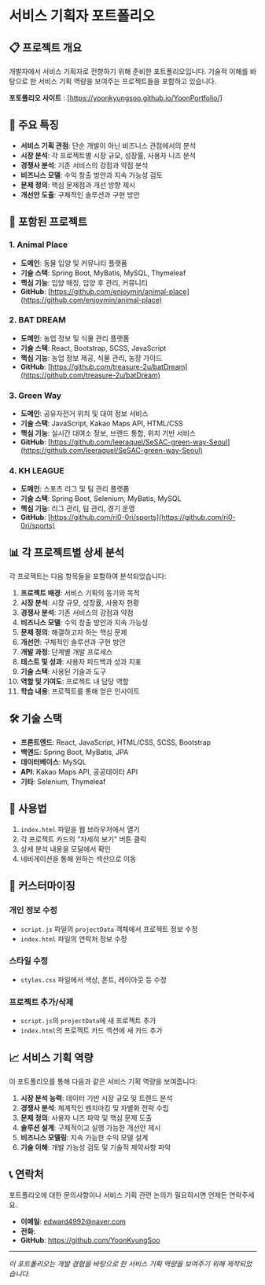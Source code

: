 # 서비스 기획자 포트폴리오

## 📋 프로젝트 개요

개발자에서 서비스 기획자로 전향하기 위해 준비한 포트폴리오입니다. 
기술적 이해를 바탕으로 한 서비스 기획 역량을 보여주는 프로젝트들을 포함하고 있습니다.

**포토폴리오 사이트** : [https://yoonkyungsoo.github.io/YoonPortfolio/]

## 🎯 주요 특징

- **서비스 기획 관점**: 단순 개발이 아닌 비즈니스 관점에서의 분석
- **시장 분석**: 각 프로젝트별 시장 규모, 성장률, 사용자 니즈 분석
- **경쟁사 분석**: 기존 서비스의 강점과 약점 분석
- **비즈니스 모델**: 수익 창출 방안과 지속 가능성 검토
- **문제 정의**: 핵심 문제점과 개선 방향 제시
- **개선안 도출**: 구체적인 솔루션과 구현 방안

## 🚀 포함된 프로젝트

### 1. Animal Place
- **도메인**: 동물 입양 및 커뮤니티 플랫폼
- **기술 스택**: Spring Boot, MyBatis, MySQL, Thymeleaf
- **핵심 기능**: 입양 매칭, 입양 후 관리, 커뮤니티
- **GitHub**: [https://github.com/enjoymin/animal-place](https://github.com/enjoymin/animal-place)

### 2. BAT DREAM
- **도메인**: 농업 정보 및 식물 관리 플랫폼
- **기술 스택**: React, Bootstrap, SCSS, JavaScript
- **핵심 기능**: 농업 정보 제공, 식물 관리, 농장 가이드
- **GitHub**: [https://github.com/treasure-2u/batDream](https://github.com/treasure-2u/batDream)

### 3. Green Way
- **도메인**: 공유자전거 위치 및 대여 정보 서비스
- **기술 스택**: JavaScript, Kakao Maps API, HTML/CSS
- **핵심 기능**: 실시간 대여소 정보, 브랜드 통합, 위치 기반 서비스
- **GitHub**: [https://github.com/leeraquel/SeSAC-green-way-Seoul](https://github.com/leeraquel/SeSAC-green-way-Seoul)

### 4. KH LEAGUE
- **도메인**: 스포츠 리그 및 팀 관리 플랫폼
- **기술 스택**: Spring Boot, Selenium, MyBatis, MySQL
- **핵심 기능**: 리그 관리, 팀 관리, 경기 운영
- **GitHub**: [https://github.com/ri0-0ri/sports](https://github.com/ri0-0ri/sports)

## 📊 각 프로젝트별 상세 분석

각 프로젝트는 다음 항목들을 포함하여 분석되었습니다:

1. **프로젝트 배경**: 서비스 기획의 동기와 목적
2. **시장 분석**: 시장 규모, 성장률, 사용자 현황
3. **경쟁사 분석**: 기존 서비스의 강점과 약점
4. **비즈니스 모델**: 수익 창출 방안과 지속 가능성
5. **문제 정의**: 해결하고자 하는 핵심 문제
6. **개선안**: 구체적인 솔루션과 구현 방안
7. **개발 과정**: 단계별 개발 프로세스
8. **테스트 및 성과**: 사용자 피드백과 성과 지표
9. **기술 스택**: 사용된 기술과 도구
10. **역할 및 기여도**: 프로젝트 내 담당 역할
11. **학습 내용**: 프로젝트를 통해 얻은 인사이트

## 🛠️ 기술 스택

- **프론트엔드**: React, JavaScript, HTML/CSS, SCSS, Bootstrap
- **백엔드**: Spring Boot, MyBatis, JPA
- **데이터베이스**: MySQL
- **API**: Kakao Maps API, 공공데이터 API
- **기타**: Selenium, Thymeleaf

## 📱 사용법

1. `index.html` 파일을 웹 브라우저에서 열기
2. 각 프로젝트 카드의 "자세히 보기" 버튼 클릭
3. 상세 분석 내용을 모달에서 확인
4. 네비게이션을 통해 원하는 섹션으로 이동

## 🔧 커스터마이징

### 개인 정보 수정
- `script.js` 파일의 `projectData` 객체에서 프로젝트 정보 수정
- `index.html` 파일의 연락처 정보 수정

### 스타일 수정
- `styles.css` 파일에서 색상, 폰트, 레이아웃 등 수정

### 프로젝트 추가/삭제
- `script.js`의 `projectData`에 새 프로젝트 추가
- `index.html`의 프로젝트 카드 섹션에 새 카드 추가

## 📈 서비스 기획 역량

이 포트폴리오를 통해 다음과 같은 서비스 기획 역량을 보여줍니다:

1. **시장 분석 능력**: 데이터 기반 시장 규모 및 트렌드 분석
2. **경쟁사 분석**: 체계적인 벤치마킹 및 차별화 전략 수립
3. **문제 정의**: 사용자 니즈 파악 및 핵심 문제 도출
4. **솔루션 설계**: 구체적이고 실행 가능한 개선안 제시
5. **비즈니스 모델링**: 지속 가능한 수익 모델 설계
6. **기술 이해**: 개발 가능성 검토 및 기술적 제약사항 파악

## 📞 연락처

포트폴리오에 대한 문의사항이나 서비스 기획 관련 논의가 필요하시면 언제든 연락주세요.

- **이메일**: edward4992@naver.com
- **전화**: 
- **GitHub**: https://github.com/YoonKyungSoo

---

*이 포트폴리오는 개발 경험을 바탕으로 한 서비스 기획 역량을 보여주기 위해 제작되었습니다.*
